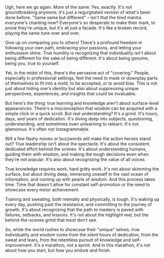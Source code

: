 Ugh, here we go again. More of the same. Yes, exactly. It's not groundbreaking anymore; it's just a regurgitated version of what's been done before. "Same same but different" – isn't that the tired mantra everyone's chanting now? Everyone's so desperate to make their mark, to prove they're unique, but it's all just a facade. It's like a broken record, playing the same tune over and over.

Give up on comparing you to others! There's a profound freedom in following your own path, embracing your passions, and letting your enthusiasm shine. True humility is recognizing that individuality isn't about being different for the sake of being different. It's about being genuine, being you, true to yourself.

Yet, in the midst of this, there's the pervasive act of "covering." People, especially in professional settings, feel the need to mask or downplay parts of themselves to fit into a mold, to be accepted, or to avoid bias. This is not just about hiding one's identity but also about suppressing unique perspectives, experiences, and insights that could be invaluable.

But here's the thing: true learning and knowledge aren't about surface-level appearances. There's a misconception that wisdom can be acquired with a simple click or a quick scroll. But real understanding? It's a grind. It's hours, days, and years of dedication. It's diving deep into subjects, questioning, understanding, and sometimes even unlearning to relearn. It's not glamorous. It's often not Instagrammable.

Will a few flashy moves or buzzwords will make the action heroes stand out? True leadership isn't about the spectacle. It's about the consistent, dedicated effort behind the scenes. It's about understanding humans, guiding them with wisdom, and making the tough decisions even when they're not popular. It's also about recognizing the value of all voices.

True knowledge requires work, hard gritty work. It's not about skimming the surface, but about diving deep, immersing oneself in the vast ocean of information, and coming up with pearls of wisdom. And this process takes time. Time that doesn't allow for constant self-promotion or the need to showcase every minor achievement.

Training and sweating, both mentally and physically, is tough. It's waking up every day, pushing past the resistance, and committing to the journey of growth. It's about recognizing that the path to mastery is paved with failures, setbacks, and lessons. It's not about the highlight reel, but the behind-the-scenes grind that most don't see.

So, while the world rushes to showcase their "unique" selves, true individuality and wisdom come from the silent hours of dedication, from the sweat and tears, from the relentless pursuit of knowledge and self-improvement. It's a marathon, not a sprint. And in this marathon, it's not about how you start, but how you endure and finish.
